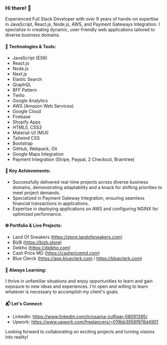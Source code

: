 ### Hi there! 👋

Experienced Full Stack Developer with over 9 years of hands-on expertise in JavaScript, React.js, Node.js, AWS, and Payment Gateways Integration. I specialize in creating dynamic, user-friendly web applications tailored to diverse business domains.

#### 🔧 Technologies & Tools:

- JavaScript (ES6)
- React.js
- Node.js
- Next.js
- Elastic Search
- QraphQL
- BFF Pattern
- Twilio
- Google Analytics
- AWS (Amazon Web Services)
- Google Cloud
- Firebase
- Shopify Apps
- HTML5, CSS3
- Material-UI (MUI)
- Tailwind CSS
- Bootstrap
- GitHub, Webpack, Git
- Google Maps Integration
- Payment Integration (Stripe, Paypal, 2 Checkout, Braintree)

#### 🚀 Key Achievements:

- Successfully delivered real-time projects across diverse business domains, demonstrating adaptability and a knack for shifting priorities to meet project demands.
- Specialized in Payment Gateway Integration, ensuring seamless financial transactions in applications.
- Expertise in deploying applications on AWS and configuring NGINX for optimized performance.

#### 🌐 Portfolio & Live Projects:

- Land Of Sneakers (https://store.landofsneakers.com)
- BizB (https://bizb.store)
- Deikho (https://deikho.com)
- Cash Price MD (https://cashpricemd.com)
- Blue Clerck (https://app.blueclerk.com / https://blueclerk.com)


#### 🌱 Always Learning:

I thrive in unfamiliar situations and enjoy opportunities to learn and gain exposure to new ideas and experiences. I'm open and willing to learn whatever is necessary to accomplish my client's goals.

#### 📬 Let's Connect:

- LinkedIn: https://www.linkedin.com/in/usama-zulfiqar-08091395/
- Upwork: https://www.upwork.com/freelancers/~019bb3956f976d4901

Looking forward to collaborating on exciting projects and turning visions into reality!
